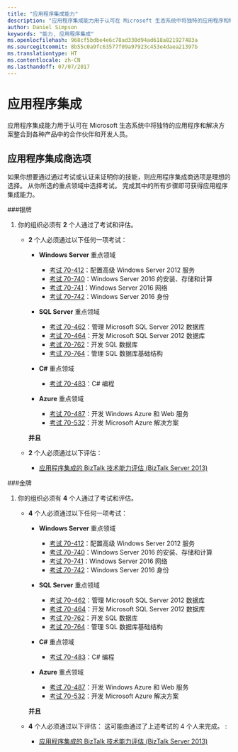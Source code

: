 ```yaml
---
title: "应用程序集成能力"
description: "应用程序集成能力用于认可在 Microsoft 生态系统中将独特的应用程序和解决方案整合到各种产品中的合作伙伴和开发人员。"
author: Daniel Simpson
keywords: "能力, 应用程序集成"
ms.openlocfilehash: 968cf5bdbe4e6c78ad330d94ad618a821927483a
ms.sourcegitcommit: 8b55c0a9fc63577f09a97923c453e4daea21397b
ms.translationtype: HT
ms.contentlocale: zh-CN
ms.lasthandoff: 07/07/2017
---
```

# <a name="application-integration"></a>应用程序集成 
应用程序集成能力用于认可在 Microsoft 生态系统中将独特的应用程序和解决方案整合到各种产品中的合作伙伴和开发人员。 

## <a name="application-integrator-option"></a>应用程序集成商选项

如果你想要通过通过考试或认证来证明你的技能，则应用程序集成商选项是理想的选择。 从你所选的重点领域中选择考试。 完成其中的所有步骤即可获得应用程序集成能力。

###<a name="silver"></a>银牌
1. 你的组织必须有 **2** 个人通过了考试和评估。

    - **2** 个人必须通过以下任何一项考试：

        - **Windows Server** 重点领域
            - [考试 70-412](https://www.microsoft.com/en-us/learning/exam-70-412.aspx)：配置高级 Windows Server 2012 服务
            - [考试 70-740](https://www.microsoft.com/en-us/learning/exam-70-740.aspx)：Windows Server 2016 的安装、存储和计算
            - [考试 70-741](https://www.microsoft.com/en-us/learning/exam-70-741.aspx)：Windows Server 2016 网络
            - [考试 70-742](https://www.microsoft.com/en-us/learning/exam-70-742.aspx)：Windows Server 2016 身份

        - **SQL Server** 重点领域

            - [考试 70-462](https://www.microsoft.com/en-us/learning/exam-70-462.aspx)：管理 Microsoft SQL Server 2012 数据库
            - [考试 70-464](https://www.microsoft.com/en-us/learning/exam-70-464.aspx)：开发 Microsoft SQL Server 2012 数据库
            - [考试 70-762](https://www.microsoft.com/en-us/learning/exam-70-762.aspx)：开发 SQL 数据库
            - [考试 70-764](https://www.microsoft.com/en-us/learning/exam-70-764.aspx)：管理 SQL 数据库基础结构

        - **C#** 重点领域 

            - [考试 70-483](https://www.microsoft.com/en-us/learning/exam-70-483.aspx)：C# 编程

        - **Azure** 重点领域

            - [考试 70-487](https://www.microsoft.com/en-us/learning/exam-70-487.aspx)：开发 Windows Azure 和 Web 服务
            - [考试 70-532](https://www.microsoft.com/en-us/learning/exam-70-532.aspx)：开发 Microsoft Azure 解决方案

        **并且**

    - **2** 个人必须通过以下评估：

        - [应用程序集成的 BizTalk 技术能力评估 (BizTalk Server 2013)](https://partneruniversity.microsoft.com/?whr=uri:MicrosoftAccount&courseId=12286&scoId=Id3XwITSB_2805299993)

###<a name="gold"></a>金牌
1. 你的组织必须有 **4** 个人通过了考试和评估。

    - **4** 个人必须通过以下任何一项考试：

        - **Windows Server** 重点领域

            - [考试 70-412](https://www.microsoft.com/en-us/learning/exam-70-412.aspx)：配置高级 Windows Server 2012 服务
            - [考试 70-740](https://www.microsoft.com/en-us/learning/exam-70-740.aspx)：Windows Server 2016 的安装、存储和计算
            - [考试 70-741](https://www.microsoft.com/en-us/learning/exam-70-741.aspx)：Windows Server 2016 网络
            - [考试 70-742](https://www.microsoft.com/en-us/learning/exam-70-742.aspx)：Windows Server 2016 身份

        - **SQL Server** 重点领域

            - [考试 70-462](https://www.microsoft.com/en-us/learning/exam-70-462.aspx)：管理 Microsoft SQL Server 2012 数据库
            - [考试 70-464](https://www.microsoft.com/en-us/learning/exam-70-464.aspx)：开发 Microsoft SQL Server 2012 数据库
            - [考试 70-762](https://www.microsoft.com/en-us/learning/exam-70-762.aspx)：开发 SQL 数据库
            - [考试 70-764](https://www.microsoft.com/en-us/learning/exam-70-764.aspx)：管理 SQL 数据库基础结构

        - **C#** 重点领域 

            - [考试 70-483](https://www.microsoft.com/en-us/learning/exam-70-483.aspx)：C# 编程

        - **Azure** 重点领域

            - [考试 70-487](https://www.microsoft.com/en-us/learning/exam-70-487.aspx)：开发 Windows Azure 和 Web 服务
            - [考试 70-532](https://www.microsoft.com/en-us/learning/exam-70-532.aspx)：开发 Microsoft Azure 解决方案

        **并且**

    - **4** 个人必须通过以下评估： 这可能由通过了上述考试的 4 个人来完成。 :

        - [应用程序集成的 BizTalk 技术能力评估 (BizTalk Server 2013)](https://partneruniversity.microsoft.com/?whr=uri:MicrosoftAccount&courseId=12286&scoId=Id3XwITSB_2805299993)

